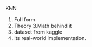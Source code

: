 KNN
1. Full form 
2. Theory
3.Math behind it
4. dataset from kaggle
5. Its real-world implementation. 

